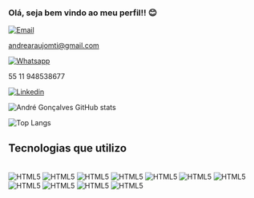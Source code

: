 ### Olá, seja bem vindo ao meu perfil!! 😊

[![Email](https://img.shields.io/badge/Gmail-D14836?style=for-the-badge&logo=gmail&logoColor=white)](andrearaujomti@gmail.com)

andrearaujomti@gmail.com

[![Whatsapp](https://img.shields.io/badge/WhatsApp-25D366?style=for-the-badge&logo=whatsapp&logoColor=white)](5511948538677) 

55 11 948538677

[![Linkedin](https://img.shields.io/badge/LinkedIn-0077B5?style=for-the-badge&logo=linkedin&logoColor=white)](https://www.linkedin.com/in/andr%C3%A9-de-ara%C3%BAjo-gon%C3%A7alves-4603b9301/)


![André Gonçalves GitHub stats](https://github-readme-stats.vercel.app/api?username=Andre-Goncalves89&show_icons=true&theme=tokyonight)

![Top Langs](https://github-readme-stats.vercel.app/api/top-langs/?username=Andre-Goncalves89&langs_count=8)


## Tecnologias que utilizo
<div style="display: inline_block"></br>
  <img align="center" alt="HTML5" src="https://img.shields.io/badge/HTML5-E34F26?style=for-the-badge&logo=html5&logoColor=white">
  <img align="center" alt="HTML5" src="https://img.shields.io/badge/CSS3-1572B6?style=for-the-badge&logo=css3&logoColor=white">
  <img align="center" alt="HTML5" src="https://img.shields.io/badge/typescript-%23007ACC.svg?style=for-the-badge&logo=typescript&logoColor=white">
  <img align="center" alt="HTML5" src="https://img.shields.io/badge/JavaScript-323330?style=for-the-badge&logo=javascript&logoColor=F7DF1E">
  <img align="center" alt="HTML5" src="https://img.shields.io/badge/Node.js-43853D?style=for-the-badge&logo=node.js&logoColor=white">
  <img align="center" alt="HTML5" src="https://img.shields.io/badge/PostgreSQL-316192?style=for-the-badge&logo=postgresql&logoColor=white">
  <img align="center" alt="HTML5" src="https://img.shields.io/badge/MySQL-00000F?style=for-the-badge&logo=mysql&logoColor=white">
  <img align="center" alt="HTML5" src="https://img.shields.io/badge/-cypress-%23E5E5E5?style=for-the-badge&logo=cypress&logoColor=058a5e">
  <img align="center" alt="HTML5" src="https://img.shields.io/badge/Postman-FF6C37?style=for-the-badge&logo=postman&logoColor=white">
  <img align="center" alt="HTML5" src="https://img.shields.io/badge/github%20actions-%232671E5.svg?style=for-the-badge&logo=githubactions&logoColor=white">
  <img align="center" alt="HTML5" src="https://img.shields.io/badge/Jira-0052CC?style=for-the-badge&logo=Jira&logoColor=white">
</div>



